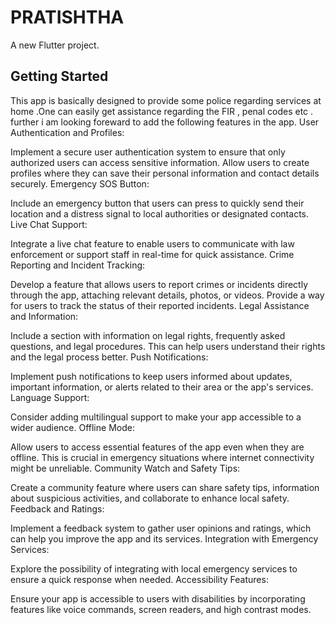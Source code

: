 # PRATISHTHA

A new Flutter project.

## Getting Started
This app is basically designed to provide some police regarding services at home .One can easily get assistance regarding the FIR , penal codes etc .
further i am looking foreward to add the following features in the app.
User Authentication and Profiles:

Implement a secure user authentication system to ensure that only authorized users can access sensitive information.
Allow users to create profiles where they can save their personal information and contact details securely.
Emergency SOS Button:

Include an emergency button that users can press to quickly send their location and a distress signal to local authorities or designated contacts.
Live Chat Support:

Integrate a live chat feature to enable users to communicate with law enforcement or support staff in real-time for quick assistance.
Crime Reporting and Incident Tracking:

Develop a feature that allows users to report crimes or incidents directly through the app, attaching relevant details, photos, or videos.
Provide a way for users to track the status of their reported incidents.
Legal Assistance and Information:

Include a section with information on legal rights, frequently asked questions, and legal procedures. This can help users understand their rights and the legal process better.
Push Notifications:

Implement push notifications to keep users informed about updates, important information, or alerts related to their area or the app's services.
Language Support:

Consider adding multilingual support to make your app accessible to a wider audience.
Offline Mode:

Allow users to access essential features of the app even when they are offline. This is crucial in emergency situations where internet connectivity might be unreliable.
Community Watch and Safety Tips:

Create a community feature where users can share safety tips, information about suspicious activities, and collaborate to enhance local safety.
Feedback and Ratings:

Implement a feedback system to gather user opinions and ratings, which can help you improve the app and its services.
Integration with Emergency Services:

Explore the possibility of integrating with local emergency services to ensure a quick response when needed.
Accessibility Features:

Ensure your app is accessible to users with disabilities by incorporating features like voice commands, screen readers, and high contrast modes.

